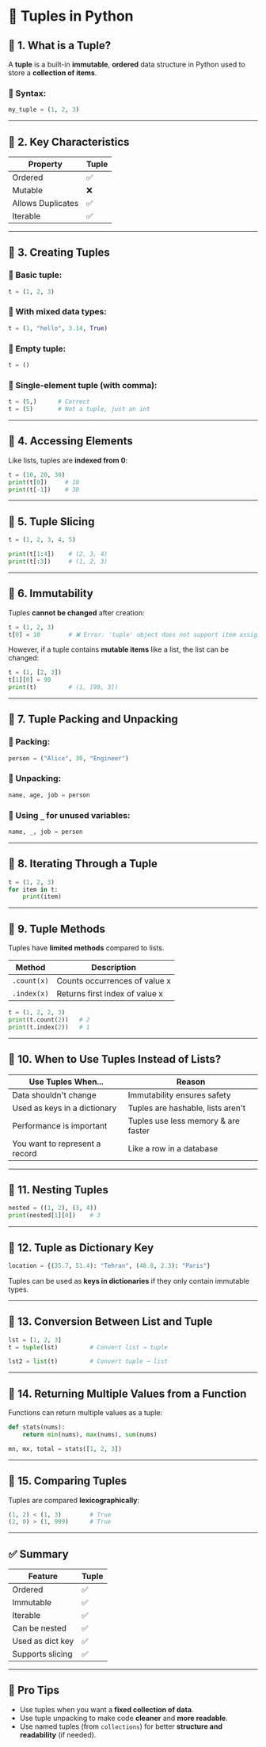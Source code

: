 # 📌 Tuples in Python 

## 🔹 1. What is a Tuple?

A **tuple** is a built-in **immutable**, **ordered** data structure in Python used to store a **collection of items**.

### 🔸 Syntax:

```python
my_tuple = (1, 2, 3)
```

---

## 🔹 2. Key Characteristics

| Property          | Tuple |
| ----------------- | ----- |
| Ordered           | ✅     |
| Mutable           | ❌     |
| Allows Duplicates | ✅     |
| Iterable          | ✅     |

---

## 🔹 3. Creating Tuples

### 🔸 Basic tuple:

```python
t = (1, 2, 3)
```

### 🔸 With mixed data types:

```python
t = (1, "hello", 3.14, True)
```

### 🔸 Empty tuple:

```python
t = ()
```

### 🔸 Single-element tuple (with comma):

```python
t = (5,)      # Correct
t = (5)       # Not a tuple, just an int
```

---

## 🔹 4. Accessing Elements

Like lists, tuples are **indexed from 0**:

```python
t = (10, 20, 30)
print(t[0])     # 10
print(t[-1])    # 30
```

---

## 🔹 5. Tuple Slicing

```python
t = (1, 2, 3, 4, 5)

print(t[1:4])    # (2, 3, 4)
print(t[:3])     # (1, 2, 3)
```

---

## 🔹 6. Immutability

Tuples **cannot be changed** after creation:

```python
t = (1, 2, 3)
t[0] = 10        # ❌ Error: 'tuple' object does not support item assignment
```

However, if a tuple contains **mutable items** like a list, the list can be changed:

```python
t = (1, [2, 3])
t[1][0] = 99
print(t)         # (1, [99, 3])
```

---

## 🔹 7. Tuple Packing and Unpacking

### 🔸 Packing:

```python
person = ("Alice", 30, "Engineer")
```

### 🔸 Unpacking:

```python
name, age, job = person
```

### 🔸 Using `_` for unused variables:

```python
name, _, job = person
```

---

## 🔹 8. Iterating Through a Tuple

```python
t = (1, 2, 3)
for item in t:
    print(item)
```

---

## 🔹 9. Tuple Methods

Tuples have **limited methods** compared to lists.

| Method      | Description                    |
| ----------- | ------------------------------ |
| `.count(x)` | Counts occurrences of value x  |
| `.index(x)` | Returns first index of value x |

```python
t = (1, 2, 2, 3)
print(t.count(2))   # 2
print(t.index(2))   # 1
```

---

## 🔹 10. When to Use Tuples Instead of Lists?

| Use Tuples When...             | Reason                              |
| ------------------------------ | ----------------------------------- |
| Data shouldn't change          | Immutability ensures safety         |
| Used as keys in a dictionary   | Tuples are hashable, lists aren't   |
| Performance is important       | Tuples use less memory & are faster |
| You want to represent a record | Like a row in a database            |

---

## 🔹 11. Nesting Tuples

```python
nested = ((1, 2), (3, 4))
print(nested[1][0])    # 3
```

---

## 🔹 12. Tuple as Dictionary Key

```python
location = {(35.7, 51.4): "Tehran", (48.8, 2.3): "Paris"}
```

Tuples can be used as **keys in dictionaries** if they only contain immutable types.

---

## 🔹 13. Conversion Between List and Tuple

```python
lst = [1, 2, 3]
t = tuple(lst)         # Convert list → tuple

lst2 = list(t)         # Convert tuple → list
```

---

## 🔹 14. Returning Multiple Values from a Function

Functions can return multiple values as a tuple:

```python
def stats(nums):
    return min(nums), max(nums), sum(nums)

mn, mx, total = stats([1, 2, 3])
```

---

## 🔹 15. Comparing Tuples

Tuples are compared **lexicographically**:

```python
(1, 2) < (1, 3)        # True
(2, 0) > (1, 999)      # True
```

---

## ✅ Summary

| Feature          | Tuple |
| ---------------- | ----- |
| Ordered          | ✅     |
| Immutable        | ✅     |
| Iterable         | ✅     |
| Can be nested    | ✅     |
| Used as dict key | ✅     |
| Supports slicing | ✅     |

---

## 🧠 Pro Tips

* Use tuples when you want a **fixed collection of data**.
* Use tuple unpacking to make code **cleaner** and **more readable**.
* Use named tuples (from `collections`) for better **structure and readability** (if needed).

